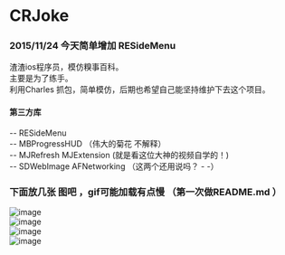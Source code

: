 # CRJoke

### 2015/11/24 今天简单增加 RESideMenu

渣渣ios程序员，模仿糗事百科。 <br />
主要是为了练手。<br />
利用Charles 抓包，简单模仿，后期也希望自己能坚持维护下去这个项目。<br />

####  第三方库 <br />
-- RESideMenu <br />
-- MBProgressHUD （伟大的菊花 不解释）<br />
-- MJRefresh MJExtension (就是看这位大神的视频自学的！) <br />
-- SDWebImage AFNetworking （这两个还用说吗？  - -） <br />








### 下面放几张 图吧 ，gif可能加载有点慢 （第一次做README.md ）

![image](https://github.com/Chengran888/CRJoke/blob/master/screenPic/fcr1.png)<br />
![image](https://github.com/Chengran888/CRJoke/blob/master/screenPic/fcr2.png)<br />
![image](https://github.com/Chengran888/CRJoke/blob/master/screenPic/fcr3.png)<br />
![image](https://github.com/Chengran888/CRJoke/blob/master/screenPic/Step1.gif)<br />





